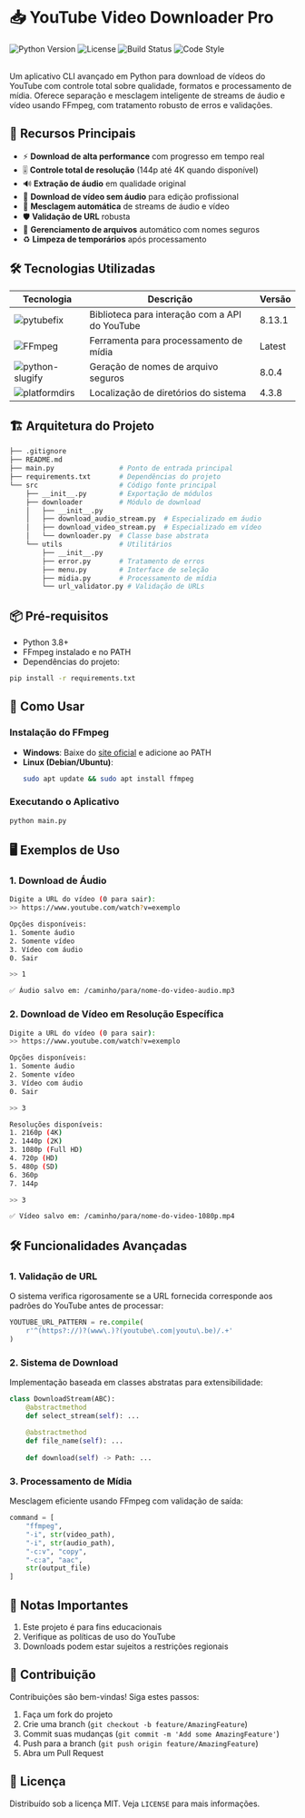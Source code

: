 # 📥 YouTube Video Downloader Pro

<div align="left">
    <img src="https://img.shields.io/badge/python-3.8%2B-blue" alt="Python Version" />
    <img src="https://img.shields.io/badge/license-MIT-green" alt="License" />
    <img src="https://img.shields.io/badge/build-passing-brightgreen" alt="Build Status" />
    <img src="https://img.shields.io/badge/code%20style-black-000000" alt="Code Style" />
</div>

<br>

Um aplicativo CLI avançado em Python para download de vídeos do YouTube com controle total sobre qualidade, formatos e processamento de mídia. Oferece separação e mesclagem inteligente de streams de áudio e vídeo usando FFmpeg, com tratamento robusto de erros e validações.

## 🌟 Recursos Principais

- ⚡ **Download de alta performance** com progresso em tempo real
- 🎚 **Controle total de resolução** (144p até 4K quando disponível)
- 🔊 **Extração de áudio** em qualidade original
- 🎥 **Download de vídeo sem áudio** para edição profissional
- 🔀 **Mesclagem automática** de streams de áudio e vídeo
- 🛡 **Validação de URL** robusta
- 📁 **Gerenciamento de arquivos** automático com nomes seguros
- ♻ **Limpeza de temporários** após processamento

## 🛠 Tecnologias Utilizadas

| Tecnologia | Descrição | Versão |
|------------|-----------|--------|
| ![pytubefix](https://img.shields.io/badge/pytubefix-API-red) | Biblioteca para interação com a API do YouTube | 8.13.1 |
| ![FFmpeg](https://img.shields.io/badge/FFmpeg-Media%20Processing-green) | Ferramenta para processamento de mídia | Latest |
| ![python-slugify](https://img.shields.io/badge/slugify-Filename%20Safety-orange) | Geração de nomes de arquivo seguros | 8.0.4 |
| ![platformdirs](https://img.shields.io/badge/platformdirs-OS%20Paths-blue) | Localização de diretórios do sistema | 4.3.8 |

## 🏗 Arquitetura do Projeto

```bash
├── .gitignore
├── README.md
├── main.py                # Ponto de entrada principal
├── requirements.txt       # Dependências do projeto
└── src                    # Código fonte principal
    ├── __init__.py        # Exportação de módulos
    ├── downloader         # Módulo de download
    │   ├── __init__.py
    │   ├── download_audio_stream.py  # Especializado em áudio
    │   ├── download_video_stream.py  # Especializado em vídeo
    │   └── downloader.py  # Classe base abstrata
    └── utils              # Utilitários
        ├── __init__.py
        ├── error.py       # Tratamento de erros
        ├── menu.py        # Interface de seleção
        ├── midia.py       # Processamento de mídia
        └── url_validator.py # Validação de URLs
```

## 📦 Pré-requisitos

- Python 3.8+
- FFmpeg instalado e no PATH
- Dependências do projeto:

```bash
pip install -r requirements.txt
```

## 🚀 Como Usar

### Instalação do FFmpeg

- **Windows**: Baixe do [site oficial](https://ffmpeg.org/download.html) e adicione ao PATH
- **Linux (Debian/Ubuntu)**:
  ```bash
  sudo apt update && sudo apt install ffmpeg
  ```

### Executando o Aplicativo

```bash
python main.py
```

## 🖥 Exemplos de Uso

### 1. Download de Áudio

```bash
Digite a URL do vídeo (0 para sair):
>> https://www.youtube.com/watch?v=exemplo

Opções disponíveis:
1. Somente áudio
2. Somente vídeo 
3. Vídeo com áudio
0. Sair

>> 1

✅ Áudio salvo em: /caminho/para/nome-do-video-audio.mp3
```

### 2. Download de Vídeo em Resolução Específica

```bash
Digite a URL do vídeo (0 para sair):
>> https://www.youtube.com/watch?v=exemplo

Opções disponíveis:
1. Somente áudio
2. Somente vídeo 
3. Vídeo com áudio
0. Sair

>> 3

Resoluções disponíveis:
1. 2160p (4K)
2. 1440p (2K)
3. 1080p (Full HD)
4. 720p (HD)
5. 480p (SD)
6. 360p
7. 144p

>> 3

✅ Vídeo salvo em: /caminho/para/nome-do-video-1080p.mp4
```

## 🛠 Funcionalidades Avançadas

### 1. Validação de URL

O sistema verifica rigorosamente se a URL fornecida corresponde aos padrões do YouTube antes de processar:

```python
YOUTUBE_URL_PATTERN = re.compile(
    r'^(https?://)?(www\.)?(youtube\.com|youtu\.be)/.+'
)
```

### 2. Sistema de Download

Implementação baseada em classes abstratas para extensibilidade:

```python
class DownloadStream(ABC):
    @abstractmethod
    def select_stream(self): ...
    
    @abstractmethod 
    def file_name(self): ...
    
    def download(self) -> Path: ...
```

### 3. Processamento de Mídia

Mesclagem eficiente usando FFmpeg com validação de saída:

```python
command = [
    "ffmpeg",
    "-i", str(video_path),
    "-i", str(audio_path), 
    "-c:v", "copy",
    "-c:a", "aac",
    str(output_file)
]
```

## 📌 Notas Importantes

1. Este projeto é para fins educacionais
2. Verifique as políticas de uso do YouTube
3. Downloads podem estar sujeitos a restrições regionais

## 🤝 Contribuição

Contribuições são bem-vindas! Siga estes passos:

1. Faça um fork do projeto
2. Crie uma branch (`git checkout -b feature/AmazingFeature`)
3. Commit suas mudanças (`git commit -m 'Add some AmazingFeature'`)
4. Push para a branch (`git push origin feature/AmazingFeature`)
5. Abra um Pull Request

## 📄 Licença

Distribuído sob a licença MIT. Veja `LICENSE` para mais informações.
